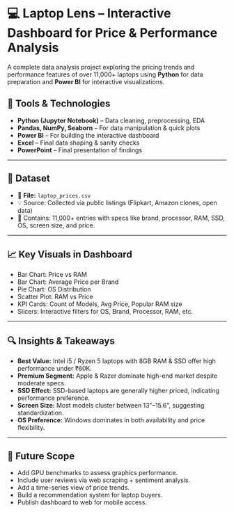 # 💻 Laptop Lens – Interactive Dashboard for Price & Performance Analysis

A complete data analysis project exploring the pricing trends and performance features of over 11,000+ laptops using **Python** for data preparation and **Power BI** for interactive visualizations.

## 🧰 Tools & Technologies

- **Python (Jupyter Notebook)** – Data cleaning, preprocessing, EDA  
- **Pandas, NumPy, Seaborn** – For data manipulation & quick plots  
- **Power BI** – For building the interactive dashboard  
- **Excel** – Final data shaping & sanity checks  
- **PowerPoint** – Final presentation of findings  

---

## 📁 Dataset

- 📄 **File:** `laptop_prices.csv`  
- 💡 Source: Collected via public listings (Flipkart, Amazon clones, open data)  
- 📌 Contains: 11,000+ entries with specs like brand, processor, RAM, SSD, OS, screen size, and price.

---

## 📈 Key Visuals in Dashboard

- Bar Chart: Price vs RAM  
- Bar Chart: Average Price per Brand  
- Pie Chart: OS Distribution  
- Scatter Plot: RAM vs Price  
- KPI Cards: Count of Models, Avg Price, Popular RAM size  
- Slicers: Interactive filters for OS, Brand, Processor, RAM, etc.

---

## 🔍 Insights & Takeaways

- **Best Value:** Intel i5 / Ryzen 5 laptops with 8GB RAM & SSD offer high performance under ₹60K.  
- **Premium Segment:** Apple & Razer dominate high-end market despite moderate specs.  
- **SSD Effect:** SSD-based laptops are generally higher priced, indicating performance preference.  
- **Screen Size:** Most models cluster between 13"–15.6", suggesting standardization.  
- **OS Preference:** Windows dominates in both availability and price flexibility.

---

## 🚀 Future Scope

- Add GPU benchmarks to assess graphics performance.  
- Include user reviews via web scraping + sentiment analysis.  
- Add a time-series view of price trends.  
- Build a recommendation system for laptop buyers.  
- Publish dashboard to web for mobile access.
